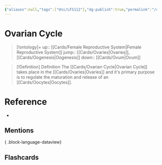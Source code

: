 ```yaml
---
{"aliases":null,"tags":["Uni/LFS112"],"dg-publish":true,"permalink":"/cards/ovarian-cycle/","dgPassFrontmatter":true}
---
```


# Ovarian Cycle

> [!ontology]+
> up:: [[Cards/Female Reproductive System\|Female Reproductive System]]
> jump:: [[Cards/Ovaries\|Ovaries]], [[Cards/Oogenesis\|Oogenesis]]
> down:: [[Cards/Ovum\|Ovum]]

> [!Definition] Definition
> The [[Cards/Ovarian Cycle\|Ovarian Cycle]] takes place in the [[Cards/Ovaries\|Ovaries]] and it's primary purpose is to regulate the maturation and release of an [[Cards/Oocytes\|Oocytes]].

# Reference

- 

## Mentions


{ .block-language-dataview}

## Flashcards